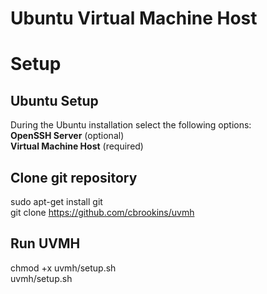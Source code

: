 Ubuntu Virtual Machine Host
===========================

# Setup

## Ubuntu Setup
During the Ubuntu installation select the following options:  
**OpenSSH Server** (optional)  
**Virtual Machine Host** (required)

## Clone git repository
sudo apt-get install git  
git clone https://github.com/cbrookins/uvmh

## Run UVMH
chmod +x uvmh/setup.sh  
uvmh/setup.sh